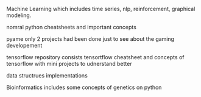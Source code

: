 Machine Learning which includes time series, nlp, reinforcement, graphical modeling.


nomral python cheatsheets and important concepts


pyame only 2 projects had been done just to see about the gaming developement


tensorflow repository consists tensortflow cheatsheet and concepts of tensorflow with mini projects to udnerstand better


data structrues implementations 


Bioinformatics includes some concepts of genetics on python

